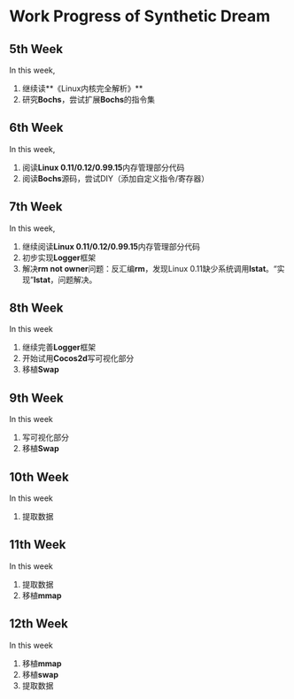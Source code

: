 # Work Progress of Synthetic Dream

## 5th Week

In this week,

1. 继续读**《Linux内核完全解析》**
2. 研究**Bochs**，尝试扩展**Bochs**的指令集

## 6th Week

In this week,

1. 阅读**Linux 0.11/0.12/0.99.15**内存管理部分代码
2. 阅读**Bochs**源码，尝试DIY（添加自定义指令/寄存器）

## 7th Week

In this week,

1. 继续阅读**Linux 0.11/0.12/0.99.15**内存管理部分代码
2. 初步实现**Logger**框架
3. 解决**rm not owner**问题：反汇编**rm**，发现Linux 0.11缺少系统调用**lstat**。“实现”**lstat**，问题解决。

## 8th Week

In this week

1. 继续完善**Logger**框架
2. 开始试用**Cocos2d**写可视化部分
3. 移植**Swap**

## 9th Week

In this week

1. 写可视化部分
2. 移植**Swap**

## 10th Week

In this week

1. 提取数据

## 11th Week

In this week

1. 提取数据
2. 移植**mmap**

## 12th Week

In this week

1. 移植**mmap**
2. 移植**swap**
3. 提取数据

